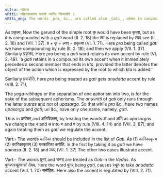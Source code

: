 ```yaml
---
sutra: गतिश्च
vRtti: गतिसंज्ञकाश्च प्रादयो भवन्ति क्रियायोगे ॥
vRtti_eng: The words _pra_ &c., are called also _Gati_, when in composition with a verb.
---
```

As प्रकृत्य, Now the gerund of the simple root कृ would have been कृत्वा, but as it is compounded with a _gati_ word (II. 2. 18) the त्वा is replaced by ल्यप् see (II. 2. 18) and (VII. 1 37). प्र + कृ + ल्यप् = प्रकृत्या (VI. 1. 71). Here _pra_ being called _gati_ we have compounding by rule (II. 2. 18); and then we apply (VII. 1. 37). Similarly प्रकृतम्. Here _pra_ being a _gati_ word retains its own accent by rule (VI. 2. 49). 'a _gati_ retains in a compound its own accent when it immediately precedes a second member that ends in _kta_, provided the latter denotes the object of the action which is expressed by the root to which _kta_ is added.'

Similarly प्रकरोति, here _pra_ being treated as _gati_ gets _anudatta_ accent by rule (VIII. 2. 71),

The _yoga_-_vibhaga_ or the separation of one aphorism into two, is for the sake of the subsequent aphorisms. The _anuvritti_ of _gati_ only runs through the latter _sutras_ and not of _upasarga_. So that while _pra_ &c., have two names _upasarga_ and _gati_; _uri_ &c., have only one name, namely, _gati_.

Thus in प्रणीतम् and अभिषि॑क्तम्, by treating the words अ and अभि as _upasargas_ we change the न and स into ण and ष by rule (VIII. 4. 14) and (VIII. 3. 87); and again treating them as _gati_ we regulate the accent.

Vart:- The words कारिका should be included in the list of _Gati_. As (1) कारिकाकृत्य (2) कारिकाकृतम् (3) यत्कारिका करोति. In the first by taking it as _gati_ we have _samasa_ (II. 2. 18) and ल्यप् (VII. 1. 37) The other two cases illustrate accent.

Vart:- The words पुनर् and चनस् are treated as _Gati_ in the _Vedas_. As पुनरुत्स्यूतंवासो देयम्. Here the word पुनर् being _gati_, causes स्यूतं to take _anudatta_ accent (VIII. 1. 70) चनोहितः. Here also the accent is regulated by (VIII. 2. 71).
